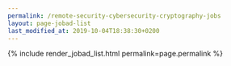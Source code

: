```yaml
---
permalink: /remote-security-cybersecurity-cryptography-jobs
layout: page-jobad-list
last_modified_at: 2019-10-04T18:38:30+0200
---
```

{% include render_jobad_list.html permalink=page.permalink %}
